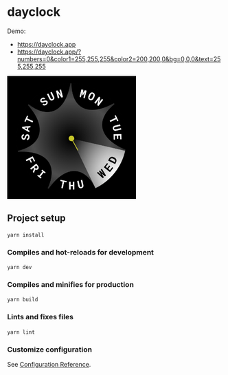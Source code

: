 # dayclock

Demo: 
* https://dayclock.app
* https://dayclock.app/?numbers=0&color1=255,255,255&color2=200,200,0&bg=0,0,0&text=255,255,255

<img src="demo/dayclock.png" alt="demo" style="max-width: 300px;height: auto;">

## Project setup
```
yarn install
```

### Compiles and hot-reloads for development
```
yarn dev
```

### Compiles and minifies for production
```
yarn build
```

### Lints and fixes files
```
yarn lint
```

### Customize configuration
See [Configuration Reference](https://cli.vuejs.org/config/).
